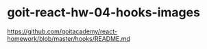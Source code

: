 # goit-react-hw-04-hooks-images

https://github.com/goitacademy/react-homework/blob/master/hooks/README.md
